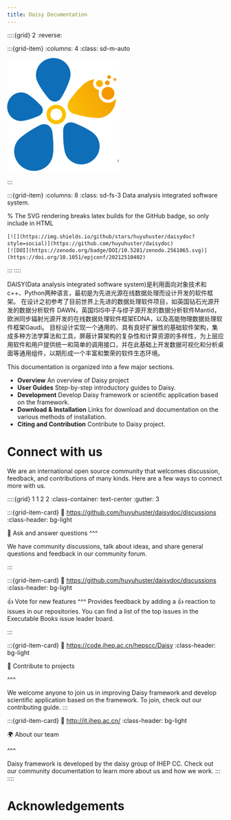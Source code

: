 ```yaml
---
title: Daisy Documentation 
---
```


::::{grid} 2
:reverse:

:::{grid-item}
:columns: 4
:class: sd-m-auto

<img src="images/logo-square.png" />

:::

:::{grid-item}
:columns: 8
:class: sd-fs-3
Data analysis integrated software system.



% The SVG rendering breaks latex builds for the GitHub badge, so only include in HTML
```{only} html
[![](https://img.shields.io/github/stars/huyuhuster/daisydoc?style=social)](https://github.com/huyuhuster/daisydoc)
[![DOI](https://zenodo.org/badge/DOI/10.5281/zenodo.2561065.svg)](https://doi.org/10.1051/epjconf/20212510402)
```
:::
::::

DAISY(Data analysis integrated software system)是利用面向对象技术和c++、Python两种语言，最初是为先进光源在线数据处理而设计开发的软件框架。 在设计之初参考了目前世界上先进的数据处理软件项目，如英国钻石光源开发的数据分析软件 DAWN，英国ISIS中子与缪子源开发的数据分析软件Mantid，欧洲同步辐射光源开发的在线数据处理软件框架EDNA，以及高能物理数据处理软件框架Gaudi。 目标设计实现一个通用的、具有良好扩展性的基础软件架构，集成多种方法学算法和工具，屏蔽计算架构的复杂性和计算资源的多样性，为上层应用软件和用户提供统一和简单的调用接口，并在此基础上开发数据可视化和分析桌面等通用组件，以期形成一个丰富和繁荣的软件生态环境。

This documentation is organized into a few major sections.

- **Overview** An overview of Daisy project
- **User Guides** Step-by-step introductory guides to Daisy.
- **Development** Develop Daisy framework or scientific application based on the framework. 
- **Download & Installation**  Links for download and documentation on the various methods of installation.
- **Citing and Contribution** Contribute to Daisy project.




# Connect with us

We are an international open source community that welcomes discussion, feedback, and contributions of many kinds.
Here are a few ways to connect more with us.

::::{grid} 1 1 2 2
:class-container: text-center
:gutter: 3

:::{grid-item-card}
:link: https://github.com/huyuhuster/daisydoc/discussions
:class-header: bg-light

💬 Ask and answer questions
^^^

We have community discussions, talk about ideas, and share general questions and feedback in our community forum.

:::

:::{grid-item-card}
:link: https://github.com/huyuhuster/daisydoc/discussions
:class-header: bg-light

👍 Vote for new features
^^^
Provides feedback by adding a 👍 reaction to issues in our repositories.
You can find a list of the top issues in the Executable Books issue leader board.

:::

:::{grid-item-card}
:link: https://code.ihep.ac.cn/hepscc/Daisy
:class-header: bg-light

🙌 Contribute to projects

^^^

We welcome anyone to join us in improving Daisy framework and develop scientific application based on the framework.
To join, check out our contributing guide.
:::

:::{grid-item-card}
:link: http://it.ihep.ac.cn/
:class-header: bg-light

🌍 About our team

^^^

Daisy framework is developed by the daisy group of IHEP CC.
Check out our community documentation to learn more about us and how we work.
:::
::::


# Acknowledgements


